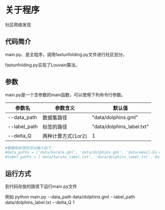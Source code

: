 # 关于程序

社区网络发现

## 代码简介

main.py、是主程序，调用fastunfolding.py文件进行社区划分。

fastunfolding.py实现了Louvain算法。

## 参数

main.py是一个含参数的main函数，可以使用下列命令行参数。

| 参数名       | 参数含义           | 默认值                    |
| ------------ | ------------------ | ------------------------- |
| --data_path  | 数据集路径         | "data/dolphins.gml"       |
| --label_path | 标签的路径         | "data/dolphins_label.txt" |
| --delta_Q    | 两种计算方式(1or2) | 1                         |

```python
#数据和标签的可以输入如下：
#data_paths = ['data/karate.gml', 'data/dolphins.gml', 'data/email-Eu-core.txt']
#label_paths = ['data/karate_label.txt', 'data/dolphins_label.txt','data/email-Eu-core-department-labels.txt']
```

## 运行方式

到代码存放的路径下运行main.py文件

例如 python main.py --data_path data/dolphins.gml --label_path data/dolphins_label.txt --delta_Q 1



